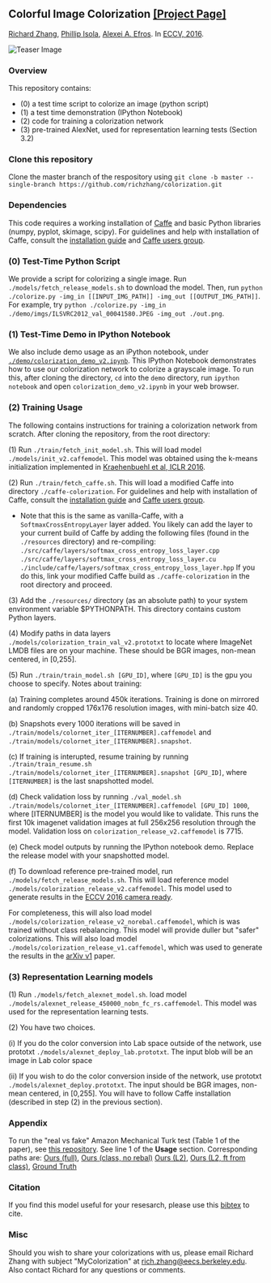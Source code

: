 <!--<h3><b>Colorful Image Colorization</b></h3>-->
## <b>Colorful Image Colorization</b> [[Project Page]](http://richzhang.github.io/colorization/) <br>
[Richard Zhang](https://richzhang.github.io/), [Phillip Isola](http://web.mit.edu/phillipi/), [Alexei A. Efros](http://www.eecs.berkeley.edu/~efros/). In [ECCV, 2016](http://arxiv.org/pdf/1603.08511.pdf).

![Teaser Image](http://richzhang.github.io/colorization/resources/images/teaser3.jpg)

### Overview ###
This repository contains:
 - (0) a test time script to colorize an image (python script)
 - (1) a test time demonstration (IPython Notebook)
 - (2) code for training a colorization network
 - (3) pre-trained AlexNet, used for representation learning tests (Section 3.2)

### Clone this repository ###
Clone the master branch of the respository using `git clone -b master --single-branch https://github.com/richzhang/colorization.git`

### Dependencies ###
This code requires a working installation of [Caffe](http://caffe.berkeleyvision.org/) and basic Python libraries (numpy, pyplot, skimage, scipy). For guidelines and help with installation of Caffe, consult the [installation guide](http://caffe.berkeleyvision.org/) and [Caffe users group](https://groups.google.com/forum/#!forum/caffe-users).

### (0) Test-Time Python Script ###
We provide a script for colorizing a single image. Run `./models/fetch_release_models.sh` to download the model. Then, run `python ./colorize.py -img_in [[INPUT_IMG_PATH]] -img_out [[OUTPUT_IMG_PATH]]`. For example, try `python ./colorize.py -img_in ./demo/imgs/ILSVRC2012_val_00041580.JPEG -img_out ./out.png`.

### (1) Test-Time Demo in IPython Notebook ###
We also include demo usage as an iPython notebook, under [`./demo/colorization_demo_v2.ipynb`](https://github.com/richzhang/colorization/blob/master/demo/colorization_demo_v2.ipynb). This IPython Notebook demonstrates how to use our colorization network to colorize a grayscale image. To run this, after cloning the directory, `cd` into the `demo` directory, run `ipython notebook` and open `colorization_demo_v2.ipynb` in your web browser.

### (2) Training Usage ###
The following contains instructions for training a colorization network from scratch. After cloning the repository, from the root directory:

(1) Run `./train/fetch_init_model.sh`. This will load model `./models/init_v2.caffemodel`. This model was obtained using the k-means initialization implemented in [Kraehenbuehl et al, ICLR 2016](https://github.com/philkr/magic_init).

(2) Run `./train/fetch_caffe.sh`. This will load a modified Caffe into directory `./caffe-colorization`. For guidelines and help with installation of Caffe, consult the [installation guide](http://caffe.berkeleyvision.org/) and [Caffe users group](https://groups.google.com/forum/#!forum/caffe-users).

* Note that this is the same as vanilla-Caffe, with a `SoftmaxCrossEntropyLayer` layer added. You likely can add the layer to your current build of Caffe by adding the following files (found in the `./resources` directory) and re-compiling:
	`./src/caffe/layers/softmax_cross_entropy_loss_layer.cpp`
	`./src/caffe/layers/softmax_cross_entropy_loss_layer.cu`
	`./include/caffe/layers/softmax_cross_entropy_loss_layer.hpp`
If you do this, link your modified Caffe build as `./caffe-colorization` in the root directory and proceed.

(3) Add the `./resources/` directory (as an absolute path) to your system environment variable $PYTHONPATH. This directory contains custom Python layers.

(4) Modify paths in data layers `./models/colorization_train_val_v2.prototxt` to locate where ImageNet LMDB files are on your machine. These should be BGR images, non-mean centered, in [0,255].

(5) Run `./train/train_model.sh [GPU_ID]`, where `[GPU_ID]` is the gpu you choose to specify. Notes about training:

(a) Training completes around 450k iterations. Training is done on mirrored and randomly cropped 176x176 resolution images, with mini-batch size 40.

(b) Snapshots every 1000 iterations will be saved in `./train/models/colornet_iter_[ITERNUMBER].caffemodel` and `./train/models/colornet_iter_[ITERNUMBER].snapshot`.

(c) If training is interupted, resume training by running `./train/train_resume.sh ./train/models/colornet_iter_[ITERNUMBER].snapshot [GPU_ID]`, where `[ITERNUMBER]` is the last snapshotted model.

(d) Check validation loss by running `./val_model.sh ./train/models/colornet_iter_[ITERNUMBER].caffemodel [GPU_ID] 1000`, where [ITERNUMBER] is the model you would like to validate. This runs the first 10k imagenet validation images at full 256x256 resolution through the model. Validation loss on `colorization_release_v2.caffemodel` is 7715.

(e) Check model outputs by running the IPython notebook demo. Replace the release model with your snapshotted model.

(f) To download reference pre-trained model, run `./models/fetch_release_models.sh`. This will load reference model `./models/colorization_release_v2.caffemodel`. This model used to generate results in the [ECCV 2016 camera ready](arxiv.org/pdf/1603.08511.pdf).

For completeness, this will also load model `./models/colorization_release_v2_norebal.caffemodel`, which is was trained without class rebalancing. This model will provide duller but "safer" colorizations. This will also load model `./models/colorization_release_v1.caffemodel`, which was used to generate the results in the [arXiv v1](arxiv.org/pdf/1603.08511v1.pdf) paper.

### (3) Representation Learning models ###

(1) Run `./models/fetch_alexnet_model.sh`. load model `./models/alexnet_release_450000_nobn_fc_rs.caffemodel`. This model was used for the representation learning tests.

(2) You have two choices.

(i) If you do the color conversion into Lab space outside of the network, use prototxt `./models/alexnet_deploy_lab.prototxt`. The input blob will be an image in Lab color space

(ii) If you wish to do the color conversion inside of the network, use prototxt `./models/alexnet_deploy.prototxt`. The input should be BGR images, non-mean centered, in [0,255]. You will have to follow Caffe installation (described in step (2) in the previous section).

### Appendix ###

To run the "real vs fake" Amazon Mechanical Turk test (Table 1 of the paper), see [this repository]( https://github.com/phillipi/AMT_Real_vs_Fake). See line 1 of the **Usage** section. Corresponding paths are: [Ours (full)](http://colorization.eecs.berkeley.edu/imgs/classrebal_turk_imgs_438000/), [Ours (class, no rebal)](http://colorization.eecs.berkeley.edu/imgs/classnorebal_turk_imgs_446000/) [Ours (L2)](http://colorization.eecs.berkeley.edu/imgs/regress_turk_imgs_534000/), [Ours (L2, ft from class)](http://colorization.eecs.berkeley.edu/imgs/regressft_turk_imgs_312000/), [Ground Truth](http://colorization.eecs.berkeley.edu/imgs/gt_imgs_0/)

### Citation ###
If you find this model useful for your resesarch, please use this [bibtex](http://richzhang.github.io/colorization/resources/bibtex_eccv2016_colorization.txt) to cite.

### Misc ###
Should you wish to share your colorizations with us, please email Richard Zhang with subject "MyColorization" at rich.zhang@eecs.berkeley.edu. Also contact Richard for any questions or comments.

